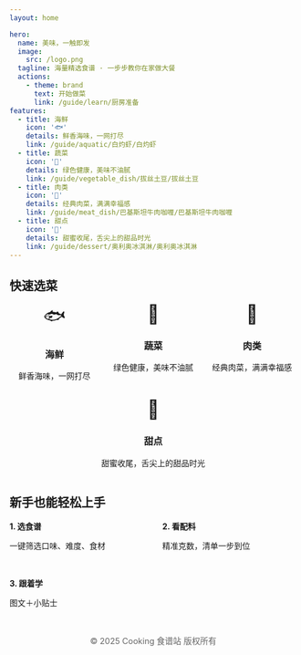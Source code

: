 ```yaml
---
layout: home

hero:
  name: 美味，一触即发
  image:
    src: /logo.png
  tagline: 海量精选食谱 · 一步步教你在家做大餐
  actions:
    - theme: brand
      text: 开始做菜
      link: /guide/learn/厨房准备
features:
  - title: 海鲜
    icon: '🐟'
    details: 鲜香海味，一网打尽
    link: /guide/aquatic/白灼虾/白灼虾
  - title: 蔬菜
    icon: '🌱'
    details: 绿色健康，美味不油腻
    link: /guide/vegetable_dish/拔丝土豆/拔丝土豆
  - title: 肉类
    icon: '🍖'
    details: 经典肉菜，满满幸福感
    link: /guide/meat_dish/巴基斯坦牛肉咖喱/巴基斯坦牛肉咖喱
  - title: 甜点
    icon: '🍰'
    details: 甜蜜收尾，舌尖上的甜品时光
    link: /guide/dessert/奥利奥冰淇淋/奥利奥冰淇淋
---
```


<!-- 2. 分类导航 -->

## 快速选菜

<section class="categories" style="display:flex; gap:1rem; flex-wrap:wrap;">
  <div style="flex:1; min-width:120px; text-align:center;">
    <div style="font-size:2rem">🐟</div>
    <h3>海鲜</h3>
    <p>鲜香海味，一网打尽</p>
  </div>
  <div style="flex:1; min-width:120px; text-align:center;">
    <div style="font-size:2rem">🌱</div>
    <h3>蔬菜</h3>
    <p>绿色健康，美味不油腻</p>
  </div>
  <div style="flex:1; min-width:120px; text-align:center;">
    <div style="font-size:2rem">🍖</div>
    <h3>肉类</h3>
    <p>经典肉菜，满满幸福感</p>
  </div>
  <div style="flex:1; min-width:120px; text-align:center;">
    <div style="font-size:2rem">🍰</div>
    <h3>甜点</h3>
    <p>甜蜜收尾，舌尖上的甜品时光</p>
  </div>
</section>

<!-- 4. 新手三步 -->

## 新手也能轻松上手

<div style="display:flex; gap:2rem; flex-wrap:wrap;">
  <div style="flex:1; min-width:150px;">
    <strong>1. 选食谱</strong>
    <p>一键筛选口味、难度、食材</p>
  </div>
  <div style="flex:1; min-width:150px;">
    <strong>2. 看配料</strong>
    <p>精准克数，清单一步到位</p>
  </div>
  <div style="flex:1; min-width:150px;">
    <strong>3. 跟着学</strong>
    <p>图文＋小贴士</p>
  </div>
</div>
<footer style="margin-top:2rem; font-size:0.9rem; color:#666; text-align:center;">
  © 2025 Cooking 食谱站 版权所有
</footer>
